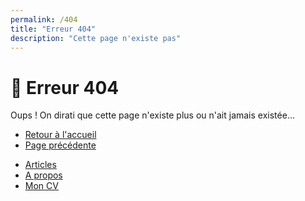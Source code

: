 ```yaml
---
permalink: /404
title: "Erreur 404"
description: "Cette page n'existe pas"
---
```


# 🤔 Erreur 404

Oups ! On dirati que cette page n'existe plus ou n'ait jamais existée...

- [Retour à l'accueil](/)
- [Page précédente](javascript:history.back())

<div class="menu">
    <i class="fa-solid fa-bars"></i>
    <ul class="submenu">
        <li><a href="/blog">Articles</a></li>
        <li><a href="/about">A propos</a></li>
        <li><a href="/cv">Mon CV</a></li>
    </ul>
</div>